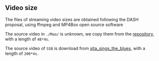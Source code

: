 ## Video size

The files of streaming video sizes are obtained following the DASH proposal, using ffmpeg and MP4Box open source software

The source video in ```./Mao/``` is unknown, we copy them from the [repository](https://github.com/hongzimao/pensieve), with a length of ```48*4s```.

The source video of ```SSB``` is download from [sita_sings_the_blues](https://media.xiph.org/video/derf/), with a length of ```200*4s```.